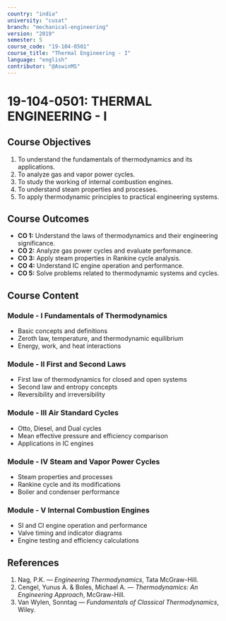 ```yaml
---
country: "india"
university: "cusat"
branch: "mechanical-engineering"
version: "2019"
semester: 5
course_code: "19-104-0501"
course_title: "Thermal Engineering - I"
language: "english"
contributor: "@AswinMS"
---
```


# 19-104-0501: THERMAL ENGINEERING - I

## Course Objectives
1. To understand the fundamentals of thermodynamics and its applications.
2. To analyze gas and vapor power cycles.
3. To study the working of internal combustion engines.
4. To understand steam properties and processes.
5. To apply thermodynamic principles to practical engineering systems.

## Course Outcomes
* **CO 1:** Understand the laws of thermodynamics and their engineering significance.
* **CO 2:** Analyze gas power cycles and evaluate performance.
* **CO 3:** Apply steam properties in Rankine cycle analysis.
* **CO 4:** Understand IC engine operation and performance.
* **CO 5:** Solve problems related to thermodynamic systems and cycles.

## Course Content

### Module - I Fundamentals of Thermodynamics
* Basic concepts and definitions
* Zeroth law, temperature, and thermodynamic equilibrium
* Energy, work, and heat interactions

### Module - II First and Second Laws
* First law of thermodynamics for closed and open systems
* Second law and entropy concepts
* Reversibility and irreversibility

### Module - III Air Standard Cycles
* Otto, Diesel, and Dual cycles
* Mean effective pressure and efficiency comparison
* Applications in IC engines

### Module - IV Steam and Vapor Power Cycles
* Steam properties and processes
* Rankine cycle and its modifications
* Boiler and condenser performance

### Module - V Internal Combustion Engines
* SI and CI engine operation and performance
* Valve timing and indicator diagrams
* Engine testing and efficiency calculations

## References
1. Nag, P.K. — *Engineering Thermodynamics*, Tata McGraw-Hill.
2. Cengel, Yunus A. & Boles, Michael A. — *Thermodynamics: An Engineering Approach*, McGraw-Hill.
3. Van Wylen, Sonntag — *Fundamentals of Classical Thermodynamics*, Wiley.
